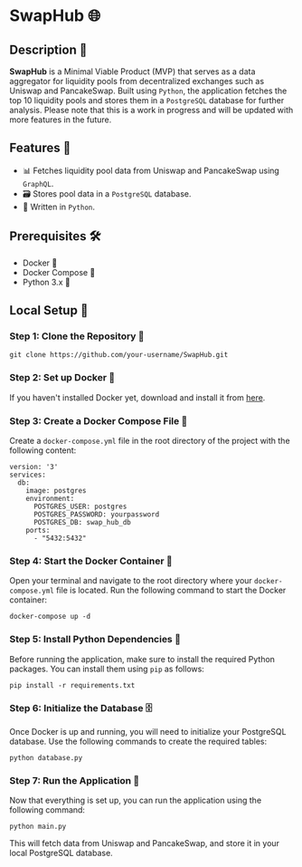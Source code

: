 # SwapHub 🌐

## Description 📝

**SwapHub** is a Minimal Viable Product (MVP) that serves as a data aggregator for liquidity pools from decentralized exchanges such as Uniswap and PancakeSwap. Built using `Python`, the application fetches the top 10 liquidity pools and stores them in a `PostgreSQL` database for further analysis. Please note that this is a work in progress and will be updated with more features in the future.

## Features 🌟

- 📊 Fetches liquidity pool data from Uniswap and PancakeSwap using `GraphQL`.
- 🗃 Stores pool data in a `PostgreSQL` database.
- 🐍 Written in `Python`.

## Prerequisites 🛠

- Docker 🐳
- Docker Compose 🔄
- Python 3.x 🐍

## Local Setup 🚀

### Step 1: Clone the Repository 📂

```
git clone https://github.com/your-username/SwapHub.git
```

### Step 2: Set up Docker 🐳

If you haven't installed Docker yet, download and install it from [here](https://www.docker.com/products/docker-desktop).

### Step 3: Create a Docker Compose File 📜

Create a `docker-compose.yml` file in the root directory of the project with the following content:

```
version: '3'
services:
  db:
    image: postgres
    environment:
      POSTGRES_USER: postgres
      POSTGRES_PASSWORD: yourpassword
      POSTGRES_DB: swap_hub_db
    ports:
      - "5432:5432"
```

### Step 4: Start the Docker Container 🔄

Open your terminal and navigate to the root directory where your `docker-compose.yml` file is located. Run the following command to start the Docker container:

```
docker-compose up -d
```

### Step 5: Install Python Dependencies 🐍

Before running the application, make sure to install the required Python packages. You can install them using `pip` as follows:

```
pip install -r requirements.txt
```

### Step 6: Initialize the Database 🗄️

Once Docker is up and running, you will need to initialize your PostgreSQL database. Use the following commands to create the required tables:

```
python database.py
```

### Step 7: Run the Application 🚀

Now that everything is set up, you can run the application using the following command:

```
python main.py
```

This will fetch data from Uniswap and PancakeSwap, and store it in your local PostgreSQL database.
